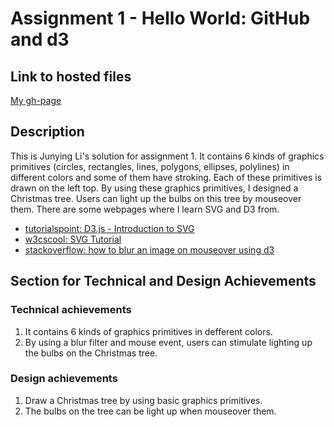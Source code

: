 # Assignment 1 - Hello World: GitHub and d3

## Link to hosted files
[My gh-page](http://Junying-Li.github.io/01-ghd3/index.html)

## Description
This is Junying Li's solution for assignment 1. It contains 6 kinds of graphics primitives (circles, rectangles, lines, polygons, ellipses, polylines) in different colors and some of them have stroking. Each of these primitives is drawn on the left top. By using these graphics primitives, I designed a Christmas tree. Users can light up the bulbs on this tree by mouseover them. 
There are some webpages where I learn SVG and D3 from.
- [tutorialspoint: D3.js - Introduction to SVG](https://www.tutorialspoint.com/d3js/d3js_introduction_to_svg.htm)
- [w3cscool: SVG Tutorial](https://www.w3schools.com/graphics/svg_intro.asp)
- [stackoverflow: how to blur an image on mouseover using d3](https://stackoverflow.com/questions/35745042/how-to-blur-an-image-on-mouseover-using-d3)

## Section for Technical and Design Achievements
### Technical achievements
1. It contains 6 kinds of graphics primitives in defferent colors.
2. By using a blur filter and mouse event, users can stimulate lighting up the bulbs on the Christmas tree.
### Design achievements
1. Draw a Christmas tree by using basic graphics primitives.
2. The bulbs on the tree can be light up when mouseover them.


